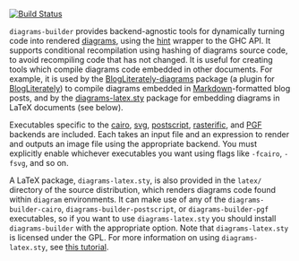 [![Build Status](https://travis-ci.org/diagrams/diagrams-builder.png?branch=master)](http://travis-ci.org/diagrams/diagrams-builder)

`diagrams-builder` provides backend-agnostic tools for dynamically
turning code into rendered
[diagrams](http://projects.haskell.org/diagrams), using the
[hint](http://hackage.haskell.org/package/hint) wrapper to the GHC
API.  It supports conditional recompilation using hashing of diagrams
source code, to avoid recompiling code that has not changed.  It is
useful for creating tools which compile diagrams code embedded in
other documents.  For example, it is used by the
[BlogLiterately-diagrams](http://hackage.haskell.org/package/BlogLiterately%2Ddiagrams)
package (a plugin for
[BlogLiterately](http://hackage.haskell.org/package/BlogLiterately))
to compile diagrams embedded in
[Markdown](http://daringfireball.net/projects/markdown/)-formatted
blog posts, and by the
[diagrams-latex.sty](https://github.com/diagrams/diagrams-builder/blob/master/latex/diagrams-latex.sty)
package for embedding diagrams in LaTeX documents (see below).

Executables specific to the
[cairo](http://github.com/diagrams/diagrams-cairo), [svg](http://github.com/diagrams/diagrams-svg),
[postscript](http://github.com/diagrams/diagrams-postscript), [rasterific](http://github.com/diagrams/diagrams-rasterific), and [PGF](http://github.com/diagrams/diagrams-pgf) backends are included.  Each
takes an input file and an expression to render and outputs an image
file using the appropriate backend.  You must explicitly enable
whichever executables you want using flags like `-fcairo`, `-fsvg`,
and so on.

A LaTeX package, `diagrams-latex.sty`, is also provided in the
`latex/` directory of the source distribution, which renders diagrams
code found within `diagram` environments.  It can make use of any of
the `diagrams-builder-cairo`, `diagrams-builder-postscript`, or
`diagrams-builder-pgf` executables, so if you want to use
`diagrams-latex.sty` you should install `diagrams-builder` with the
appropriate option.  Note that `diagrams-latex.sty` is licensed under
the GPL.  For more information on using `diagrams-latex.sty`, see
[this tutorial](http://projects.haskell.org/diagrams/doc/latex.html).
